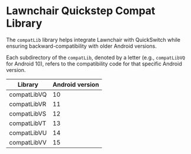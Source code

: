 # Lawnchair Quickstep Compat Library

The `compatLib` library helps integrate Lawnchair with QuickSwitch while ensuring backward-compatibility with older Android versions.

Each subdirectory of the `compatLib`, denoted by a letter (e.g., `compatLibVQ` for Android 10), 
refers to the compatibility code for that specific Android version.

| Library     | Android version |
|-------------|-----------------|
| compatLibVQ | 10              |
| compatLibVR | 11              |
| compatLibVS | 12              |
| compatLibVT | 13              |
| compatLibVU | 14              |
| compatLibVV | 15              |
